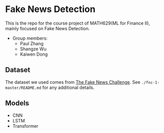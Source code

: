 # Fake News Detection
This is the repo for the course project of MATH629(ML for Finance II), mainly focused on Fake News Detection.
+ Group members:
	- Paul Zhang
	- Shangze Wu
	- Kaiwen Dong

## Dataset 
The dataset we used comes from [The Fake News Challenge](http://www.fakenewschallenge.org/). See `./fnc-1-master/README.md` for any 
additional details. 

## Models
+ CNN
+ LSTM
+ Transformer
